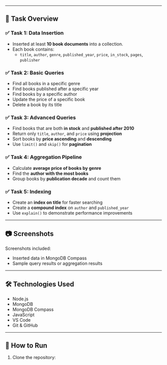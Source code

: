 
---

## 📘 Task Overview

### ✅ Task 1: Data Insertion
- Inserted at least **10 book documents** into a collection.
- Each book contains:
  - `title`, `author`, `genre`, `published_year`, `price`, `in_stock`, `pages`, `publisher`

### ✅ Task 2: Basic Queries
- Find all books in a specific genre
- Find books published after a specific year
- Find books by a specific author
- Update the price of a specific book
- Delete a book by its title

### ✅ Task 3: Advanced Queries
- Find books that are both **in stock** and **published after 2010**
- Return only `title`, `author`, and `price` using **projection**
- Sort books by **price ascending** and **descending**
- Use `limit()` and `skip()` for **pagination**

### ✅ Task 4: Aggregation Pipeline
- Calculate **average price of books by genre**
- Find the **author with the most books**
- Group books by **publication decade** and count them

### ✅ Task 5: Indexing
- Create an **index on title** for faster searching
- Create a **compound index** on `author` and `published_year`
- Use `explain()` to demonstrate performance improvements

---

## 📷 Screenshots

Screenshots included:
- Inserted data in MongoDB Compass
- Sample query results or aggregation results

---

## 🛠️ Technologies Used

- Node.js
- MongoDB
- MongoDB Compass
- JavaScript
- VS Code
- Git & GitHub

---

## 🚀 How to Run

1. Clone the repository:
